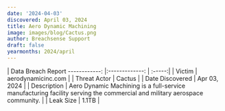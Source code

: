 ```yaml
---
date: '2024-04-03'
discovered: April 03, 2024
title: Aero Dynamic Machining
image: images/blog/Cactus.png
author: Breachsense Support
draft: false
yearmonths: 2024/april
---
```



| Data Breach Report
------------:     |:-------------:    | :-----:|
| Victim      | aerodynamicinc.com      | 
| Threat Actor      | Cactus      | 
| Date Discovered      | Apr 03, 2024      | 
| Description      | Aero Dynamic Machining is a full-service manufacturing facility serving the commercial and military aerospace community.      | 
| Leak Size      | 1.1TB      | 

